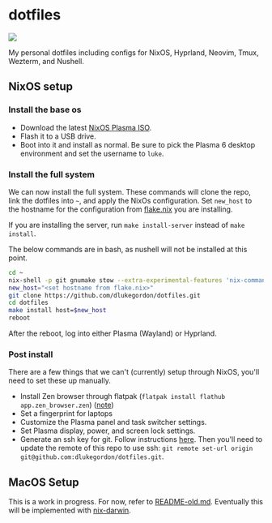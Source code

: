 # dotfiles

![](https://i0.wp.com/globalpragmatica.com/wp-content/uploads/2010/10/Mandelbrot.jpeg)

My personal dotfiles including configs for NixOS, Hyprland, Neovim, Tmux, Wezterm, and Nushell.

## NixOS setup

### Install the base os

- Download the latest [NixOS Plasma ISO](https://nixos.org/download/).
- Flash it to a USB drive.
- Boot into it and install as normal. Be sure to pick the Plasma 6 desktop environment and set the username to `luke`.

### Install the full system

We can now install the full system. These commands will clone the repo, link the dotfiles into `~`, and apply the NixOs configuration. Set `new_host` to the hostname for the configuration from [flake.nix](nixos/flake.nix) you are installing.

If you are installing the server, run `make install-server` instead of `make install`.

The below commands are in bash, as nushell will not be installed at this point.

```bash
cd ~
nix-shell -p git gnumake stow --extra-experimental-features 'nix-command flakes'
new_host="<set hostname from flake.nix>"
git clone https://github.com/dlukegordon/dotfiles.git
cd dotfiles
make install host=$new_host
reboot
```

After the reboot, log into either Plasma (Wayland) or Hyprland.

### Post install

There are a few things that we can't (currently) setup through NixOS, you'll need to set these up manually.
- Install Zen browser through flatpak (`flatpak install flathub app.zen_browser.zen`) ([note](https://github.com/YaLTeR/niri/issues/1042))
- Set a fingerprint for laptops
- Customize the Plasma panel and task switcher settings.
- Set Plasma display, power, and screen lock settings.
- Generate an ssh key for git. Follow instructions [here](https://docs.github.com/en/authentication/connecting-to-github-with-ssh/generating-a-new-ssh-key-and-adding-it-to-the-ssh-agent). Then you'll need to update the remote of this repo to use ssh: `git remote set-url origin git@github.com:dlukegordon/dotfiles.git`.

## MacOS Setup

This is a work in progress. For now, refer to [README-old.md](README-old.md). Eventually this will be implemented with [nix-darwin](https://github.com/LnL7/nix-darwin).
